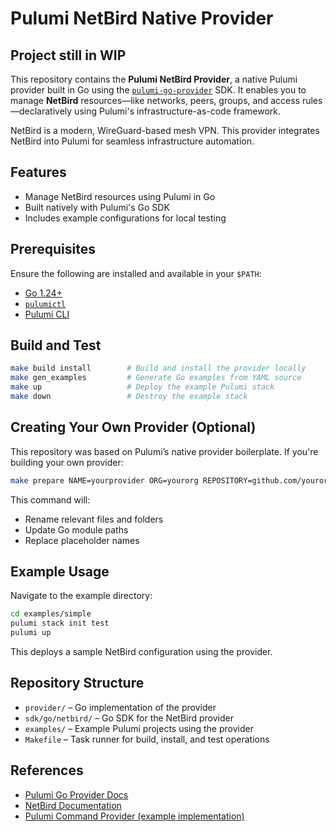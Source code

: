 # Pulumi NetBird Native Provider

## Project still in WIP

This repository contains the **Pulumi NetBird Provider**, a native Pulumi provider built in Go using the [`pulumi-go-provider`](https://github.com/pulumi/pulumi-go-provider) SDK. It enables you to manage **NetBird** resources—like networks, peers, groups, and access rules—declaratively using Pulumi's infrastructure-as-code framework.

NetBird is a modern, WireGuard-based mesh VPN. This provider integrates NetBird into Pulumi for seamless infrastructure automation.

## Features

* Manage NetBird resources using Pulumi in Go
* Built natively with Pulumi's Go SDK
* Includes example configurations for local testing

## Prerequisites

Ensure the following are installed and available in your `$PATH`:

* [Go 1.24+](https://go.dev/dl/)
* [`pulumictl`](https://github.com/pulumi/pulumictl#installation)
* [Pulumi CLI](https://www.pulumi.com/docs/get-started/install/)

## Build and Test

```bash
make build install        # Build and install the provider locally
make gen_examples         # Generate Go examples from YAML source
make up                   # Deploy the example Pulumi stack
make down                 # Destroy the example stack
```

## Creating Your Own Provider (Optional)

This repository was based on Pulumi’s native provider boilerplate. If you're building your own provider:

```bash
make prepare NAME=yourprovider ORG=yourorg REPOSITORY=github.com/yourorg/pulumi-yourprovider
```

This command will:

* Rename relevant files and folders
* Update Go module paths
* Replace placeholder names

## Example Usage

Navigate to the example directory:

```bash
cd examples/simple
pulumi stack init test
pulumi up
```

This deploys a sample NetBird configuration using the provider.

## Repository Structure

* `provider/` – Go implementation of the provider
* `sdk/go/netbird/` – Go SDK for the NetBird provider
* `examples/` – Example Pulumi projects using the provider
* `Makefile` – Task runner for build, install, and test operations

## References

* [Pulumi Go Provider Docs](https://github.com/pulumi/pulumi-go-provider)
* [NetBird Documentation](https://docs.netbird.io/)
* [Pulumi Command Provider (example implementation)](https://github.com/pulumi/pulumi-command)
